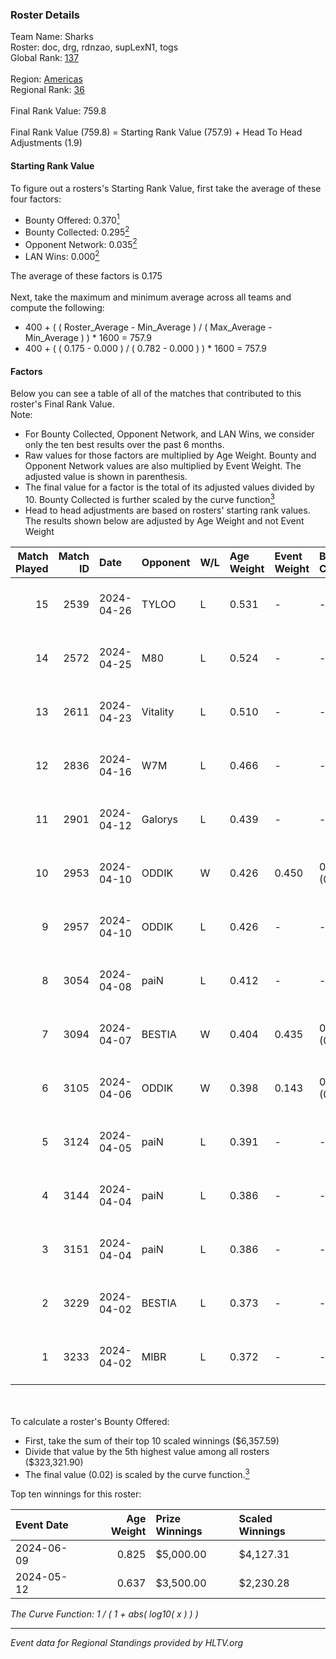 ### Roster Details<br />
Team Name: Sharks<br />
Roster: doc, drg, rdnzao, supLexN1, togs<br />
Global Rank: [137](../standings_global.md)<br />
<br />
Region: [Americas]( ../standings_americas.md)<br />
Regional Rank: [36]( ../standings_americas.md)<br />
<br />
Final Rank Value:  759.8<br />
<br />
Final Rank Value (759.8) = Starting Rank Value (757.9) + Head To Head Adjustments (1.9)<br />

#### Starting Rank Value<br />
To figure out a rosters's Starting Rank Value, first take the average of these four factors:<br />
- Bounty Offered: 0.370[<sup>1</sup>](#table2)
- Bounty Collected: 0.295[<sup>2</sup>](#table1)
- Opponent Network: 0.035[<sup>2</sup>](#table1)
- LAN Wins: 0.000[<sup>2</sup>](#table1)

The average of these factors is 0.175<br />
<br />
Next, take the maximum and minimum average across all teams and compute the following:<br />
- 400 + ( ( Roster_Average - Min_Average ) / ( Max_Average - Min_Average ) ) * 1600 = 757.9
- 400 + ( ( 0.175 - 0.000 ) / ( 0.782 - 0.000 ) ) * 1600 = 757.9


#### Factors<br />
Below you can see a table of all of the matches that contributed to this roster's Final Rank Value.<br />
Note:<br />

- For Bounty Collected, Opponent Network, and LAN Wins, we consider only the ten best results over the past 6 months.
- Raw values for those factors are multiplied by Age Weight. Bounty and Opponent Network values are also multiplied by Event Weight. The adjusted value is shown in parenthesis.
- The final value for a factor is the total of its adjusted values divided by 10. Bounty Collected is further scaled by the curve function[<sup>3</sup>](#curveFunction)
- Head to head adjustments are based on rosters' starting rank values. The results shown below are adjusted by Age Weight and not Event Weight
<span id="table1"></span><br />


| Match Played | Match ID | Date       | Opponent | W/L | Age Weight | Event Weight | Bounty Collected | Opponent Network | LAN Wins  | H2H Adj. | Roster                            |
| -: | -: | :- | :- | :- | :- | :- | :- | :- | :- | -: | :- |
|           15 |     2539 | 2024-04-26 | TYLOO    | L   | 0.531      | -            | -                | -                | -         |    -8.39 | doc, drg, rdnzao, supLexN1, togs  |
|           14 |     2572 | 2024-04-25 | M80      | L   | 0.524      | -            | -                | -                | -         |    -1.15 | doc, drg, rdnzao, supLexN1, togs  |
|           13 |     2611 | 2024-04-23 | Vitality | L   | 0.510      | -            | -                | -                | -         |    -0.04 | doc, drg, rdnzao, supLexN1, togs  |
|           12 |     2836 | 2024-04-16 | W7M      | L   | 0.466      | -            | -                | -                | -         |    -6.07 | doc, drg, rdnzao, supLexN1, togs  |
|           11 |     2901 | 2024-04-12 | Galorys  | L   | 0.439      | -            | -                | -                | -         |    -4.55 | doc, drg, rdnzao, supLexN1, togs  |
|           10 |     2953 | 2024-04-10 | ODDIK    | W   | 0.426      | 0.450        | 0.099 (0.019)    | 0.833 (0.160)    | 0 (0.000) |     9.88 | doc, drg, lukiz, rdnzao, supLexN1 |
|            9 |     2957 | 2024-04-10 | ODDIK    | L   | 0.426      | -            | -                | -                | -         |    -3.57 | doc, drg, lukiz, rdnzao, supLexN1 |
|            8 |     3054 | 2024-04-08 | paiN     | L   | 0.412      | -            | -                | -                | -         |    -0.34 | doc, drg, rdnzao, supLexN1, togs  |
|            7 |     3094 | 2024-04-07 | BESTIA   | W   | 0.404      | 0.435        | 0.095 (0.017)    | 0.802 (0.141)    | 0 (0.000) |     9.92 | doc, drg, rdnzao, supLexN1, togs  |
|            6 |     3105 | 2024-04-06 | ODDIK    | W   | 0.398      | 0.143        | 0.099 (0.006)    | 0.833 (0.047)    | 0 (0.000) |     9.70 | doc, drg, gafolo, supLexN1, togs  |
|            5 |     3124 | 2024-04-05 | paiN     | L   | 0.391      | -            | -                | -                | -         |    -0.28 | doc, drg, gafolo, supLexN1, togs  |
|            4 |     3144 | 2024-04-04 | paiN     | L   | 0.386      | -            | -                | -                | -         |    -0.28 | doc, drg, gafolo, supLexN1, togs  |
|            3 |     3151 | 2024-04-04 | paiN     | L   | 0.386      | -            | -                | -                | -         |    -0.28 | doc, drg, gafolo, supLexN1, togs  |
|            2 |     3229 | 2024-04-02 | BESTIA   | L   | 0.373      | -            | -                | -                | -         |    -2.38 | doc, drg, rdnzao, supLexN1, togs  |
|            1 |     3233 | 2024-04-02 | MIBR     | L   | 0.372      | -            | -                | -                | -         |    -0.30 | doc, drg, rdnzao, supLexN1, togs  |

<br />
<span id="table2"></span><br />
To calculate a roster's Bounty Offered:<br />

- First, take the sum of their top 10 scaled winnings ($6,357.59)
- Divide that value by the 5th highest value among all rosters ($323,321.90)
- The final value (0.02) is scaled by the curve function.[<sup>3</sup>](#curveFunction)

Top ten winnings for this roster:<br />

| Event Date | Age Weight | Prize Winnings | Scaled Winnings |
| :- | -: | :- | :- |
| 2024-06-09 |      0.825 | $5,000.00      | $4,127.31       |
| 2024-05-12 |      0.637 | $3,500.00      | $2,230.28       |


<span id="curveFunction"></span>_The Curve Function: 1 / ( 1 + abs( log10( x ) ) )_<br />

---
_Event data for Regional Standings provided by HLTV.org_<br />
